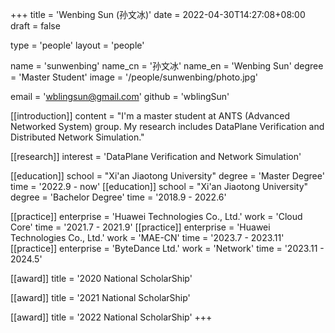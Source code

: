 +++
title = 'Wenbing Sun (孙文冰)'
date = 2022-04-30T14:27:08+08:00
draft = false

type = 'people'
layout = 'people'

name = 'sunwenbing'
name_cn = '孙文冰'
name_en = 'Wenbing Sun'
degree = 'Master Student'
image = '/people/sunwenbing/photo.jpg'

email = 'wblingsun@gmail.com'
github = 'wblingSun'

[[introduction]] 
    content = "I'm a master student at ANTS (Advanced Networked System) group. My research includes DataPlane Verification and Distributed Network Simulation."

[[research]]
    interest = 'DataPlane Verification and Network Simulation'

[[education]]
    school = "Xi'an Jiaotong University"
    degree = 'Master Degree'
    time = '2022.9 - now'
[[education]] 
    school = "Xi'an Jiaotong University"
    degree = 'Bachelor Degree'
    time = '2018.9 - 2022.6'

[[practice]]
    enterprise = 'Huawei Technologies Co., Ltd.'
    work = 'Cloud Core'
    time = '2021.7 - 2021.9'
[[practice]]
    enterprise = 'Huawei Technologies Co., Ltd.'
    work = 'MAE-CN'
    time = '2023.7 - 2023.11'
[[practice]]
    enterprise = 'ByteDance Ltd.'
    work = 'Network'
    time = '2023.11 - 2024.5'

[[award]]
    title = '2020 National ScholarShip'

[[award]]
    title = '2021 National ScholarShip'

[[award]]
    title = '2022 National ScholarShip'
+++
